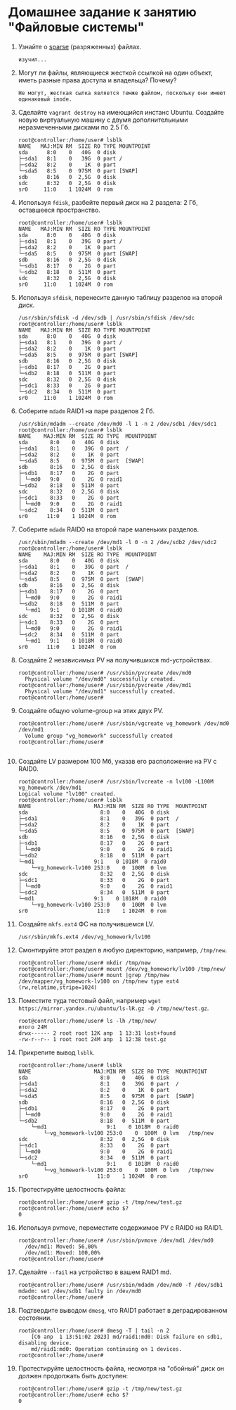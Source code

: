 # Домашнее задание к занятию "Файловые системы"


1. Узнайте о [sparse](https://ru.wikipedia.org/wiki/%D0%A0%D0%B0%D0%B7%D1%80%D0%B5%D0%B6%D1%91%D0%BD%D0%BD%D1%8B%D0%B9_%D1%84%D0%B0%D0%B9%D0%BB) (разряженных) файлах.

    ```
    изучил...
    ```

2. Могут ли файлы, являющиеся жесткой ссылкой на один объект, иметь разные права доступа и владельца? Почему?

    ```
    Не могут, жесткая сылка является темже файлом, поскольку они имеют одинаковый inode.
    ```

3. Сделайте `vagrant destroy` на имеющийся инстанс Ubuntu. Создайте новую виртуальную машину с двумя дополнительными неразмеченными дисками по 2.5 Гб.

    ```
    root@controller:/home/user# lsblk
    NAME   MAJ:MIN RM  SIZE RO TYPE MOUNTPOINT
    sda      8:0    0   40G  0 disk 
    ├─sda1   8:1    0   39G  0 part /
    ├─sda2   8:2    0    1K  0 part 
    └─sda5   8:5    0  975M  0 part [SWAP]
    sdb      8:16   0  2,5G  0 disk 
    sdc      8:32   0  2,5G  0 disk 
    sr0     11:0    1 1024M  0 rom  
    ```

4. Используя `fdisk`, разбейте первый диск на 2 раздела: 2 Гб, оставшееся пространство.

    ```
    root@controller:/home/user# lsblk
    NAME   MAJ:MIN RM  SIZE RO TYPE MOUNTPOINT
    sda      8:0    0   40G  0 disk 
    ├─sda1   8:1    0   39G  0 part /
    ├─sda2   8:2    0    1K  0 part 
    └─sda5   8:5    0  975M  0 part [SWAP]
    sdb      8:16   0  2,5G  0 disk 
    └─sdb1   8:17   0    2G  0 part 
    └─sdb2   8:18   0  511M  0 part 
    sdc      8:32   0  2,5G  0 disk 
    sr0     11:0    1 1024M  0 rom 
    ```

5. Используя `sfdisk`, перенесите данную таблицу разделов на второй диск.

    ```
    /usr/sbin/sfdisk -d /dev/sdb | /usr/sbin/sfdisk /dev/sdc
    root@controller:/home/user# lsblk
    NAME   MAJ:MIN RM  SIZE RO TYPE MOUNTPOINT
    sda      8:0    0   40G  0 disk 
    ├─sda1   8:1    0   39G  0 part /
    ├─sda2   8:2    0    1K  0 part 
    └─sda5   8:5    0  975M  0 part [SWAP]
    sdb      8:16   0  2,5G  0 disk 
    ├─sdb1   8:17   0    2G  0 part 
    └─sdb2   8:18   0  511M  0 part 
    sdc      8:32   0  2,5G  0 disk 
    ├─sdc1   8:33   0    2G  0 part 
    └─sdc2   8:34   0  511M  0 part 
    sr0     11:0    1 1024M  0 rom 
    ```

6. Соберите `mdadm` RAID1 на паре разделов 2 Гб.

    ```
    /usr/sbin/mdadm --create /dev/md0 -l 1 -n 2 /dev/sdb1 /dev/sdc1
    root@controller:/home/user# lsblk
    NAME    MAJ:MIN RM  SIZE RO TYPE  MOUNTPOINT
    sda       8:0    0   40G  0 disk  
    ├─sda1    8:1    0   39G  0 part  /
    ├─sda2    8:2    0    1K  0 part  
    └─sda5    8:5    0  975M  0 part  [SWAP]
    sdb       8:16   0  2,5G  0 disk  
    ├─sdb1    8:17   0    2G  0 part  
    │ └─md0   9:0    0    2G  0 raid1 
    └─sdb2    8:18   0  511M  0 part  
    sdc       8:32   0  2,5G  0 disk  
    ├─sdc1    8:33   0    2G  0 part  
    │ └─md0   9:0    0    2G  0 raid1 
    └─sdc2    8:34   0  511M  0 part  
    sr0      11:0    1 1024M  0 rom   
    ```

7. Соберите `mdadm` RAID0 на второй паре маленьких разделов.

    ```
    /usr/sbin/mdadm --create /dev/md1 -l 0 -n 2 /dev/sdb2 /dev/sdc2
    root@controller:/home/user# lsblk
    NAME    MAJ:MIN RM  SIZE RO TYPE  MOUNTPOINT
    sda       8:0    0   40G  0 disk  
    ├─sda1    8:1    0   39G  0 part  /
    ├─sda2    8:2    0    1K  0 part  
    └─sda5    8:5    0  975M  0 part  [SWAP]
    sdb       8:16   0  2,5G  0 disk  
    ├─sdb1    8:17   0    2G  0 part  
    │ └─md0   9:0    0    2G  0 raid1 
    └─sdb2    8:18   0  511M  0 part  
      └─md1   9:1    0 1018M  0 raid0 
    sdc       8:32   0  2,5G  0 disk  
    ├─sdc1    8:33   0    2G  0 part  
    │ └─md0   9:0    0    2G  0 raid1 
    └─sdc2    8:34   0  511M  0 part  
      └─md1   9:1    0 1018M  0 raid0 
    sr0      11:0    1 1024M  0 rom  
    
    ```

8. Создайте 2 независимых PV на получившихся md-устройствах.

    ```
    root@controller:/home/user# /usr/sbin/pvcreate /dev/md0
      Physical volume "/dev/md0" successfully created.
    root@controller:/home/user# /usr/sbin/pvcreate /dev/md1
      Physical volume "/dev/md1" successfully created.
    root@controller:/home/user# 

    ```

9. Создайте общую volume-group на этих двух PV.

    ```
    root@controller:/home/user# /usr/sbin/vgcreate vg_homework /dev/md0 /dev/md1
      Volume group "vg_homework" successfully created
    root@controller:/home/user# 


    ```
    
10. Создайте LV размером 100 Мб, указав его расположение на PV с RAID0.

    ```
    root@controller:/home/user# /usr/sbin/lvcreate -n lv100 -L100M vg_homework /dev/md1 
    Logical volume "lv100" created.
    root@controller:/home/user# lsblk
    NAME                    MAJ:MIN RM  SIZE RO TYPE  MOUNTPOINT
    sda                       8:0    0   40G  0 disk  
    ├─sda1                    8:1    0   39G  0 part  /
    ├─sda2                    8:2    0    1K  0 part  
    └─sda5                    8:5    0  975M  0 part  [SWAP]
    sdb                       8:16   0  2,5G  0 disk  
    ├─sdb1                    8:17   0    2G  0 part  
    │ └─md0                   9:0    0    2G  0 raid1 
    └─sdb2                    8:18   0  511M  0 part  
    └─md1                   9:1    0 1018M  0 raid0 
        └─vg_homework-lv100 253:0    0  100M  0 lvm   
    sdc                       8:32   0  2,5G  0 disk  
    ├─sdc1                    8:33   0    2G  0 part  
    │ └─md0                   9:0    0    2G  0 raid1 
    └─sdc2                    8:34   0  511M  0 part  
    └─md1                   9:1    0 1018M  0 raid0 
        └─vg_homework-lv100 253:0    0  100M  0 lvm   
    sr0                      11:0    1 1024M  0 rom  
    ```

11. Создайте `mkfs.ext4` ФС на получившемся LV.

    ```
    /usr/sbin/mkfs.ext4 /dev/vg_homework/lv100
    ```

12. Смонтируйте этот раздел в любую директорию, например, `/tmp/new`.

    ```
    root@controller:/home/user# mkdir /tmp/new
    root@controller:/home/user# mount /dev/vg_homework/lv100 /tmp/new/
    root@controller:/home/user# mount |grep /tmp/new
    /dev/mapper/vg_homework-lv100 on /tmp/new type ext4 (rw,relatime,stripe=1024)

    ```

13. Поместите туда тестовый файл, например `wget https://mirror.yandex.ru/ubuntu/ls-lR.gz -O /tmp/new/test.gz`.

    ```
    root@controller:/home/user# ls -lh /tmp/new/
    итого 24M
    drwx------ 2 root root 12K апр  1 13:31 lost+found
    -rw-r--r-- 1 root root 24M апр  1 12:38 test.gz
    ```

14. Прикрепите вывод `lsblk`.

    ```
    root@controller:/home/user# lsblk
    NAME                    MAJ:MIN RM  SIZE RO TYPE  MOUNTPOINT
    sda                       8:0    0   40G  0 disk  
    ├─sda1                    8:1    0   39G  0 part  /
    ├─sda2                    8:2    0    1K  0 part  
    └─sda5                    8:5    0  975M  0 part  [SWAP]
    sdb                       8:16   0  2,5G  0 disk  
    ├─sdb1                    8:17   0    2G  0 part  
    │ └─md0                   9:0    0    2G  0 raid1 
    └─sdb2                    8:18   0  511M  0 part  
        └─md1                   9:1    0 1018M  0 raid0 
            └─vg_homework-lv100 253:0    0  100M  0 lvm   /tmp/new
    sdc                       8:32   0  2,5G  0 disk  
    ├─sdc1                    8:33   0    2G  0 part  
    │ └─md0                   9:0    0    2G  0 raid1 
    └─sdc2                    8:34   0  511M  0 part  
        └─md1                   9:1    0 1018M  0 raid0 
            └─vg_homework-lv100 253:0    0  100M  0 lvm   /tmp/new
    sr0                      11:0    1 1024M  0 rom   
    ```
    
15. Протестируйте целостность файла:

    ```
    root@controller:/home/user# gzip -t /tmp/new/test.gz
    root@controller:/home/user# echo $?
    0
    ```

16. Используя pvmove, переместите содержимое PV с RAID0 на RAID1.

    ```
    root@controller:/home/user# /usr/sbin/pvmove /dev/md1 /dev/md0
      /dev/md1: Moved: 56,00%
      /dev/md1: Moved: 100,00%
    root@controller:/home/user# 

    ```

17. Сделайте `--fail` на устройство в вашем RAID1 md.

    ```
    root@controller:/home/user# /usr/sbin/mdadm /dev/md0 -f /dev/sdb1
    mdadm: set /dev/sdb1 faulty in /dev/md0
    root@controller:/home/user#
    ```

18. Подтвердите выводом `dmesg`, что RAID1 работает в деградированном состоянии.

    ```
    root@controller:/home/user# dmesg -T | tail -n 2
        [Сб апр  1 13:51:02 2023] md/raid1:md0: Disk failure on sdb1, disabling device.
        md/raid1:md0: Operation continuing on 1 devices.
    root@controller:/home/user# 

    ```

19. Протестируйте целостность файла, несмотря на "сбойный" диск он должен продолжать быть доступен:

    ```
    root@controller:/home/user# gzip -t /tmp/new/test.gz
    root@controller:/home/user# echo $?
    0
    ```
